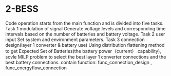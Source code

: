# 2-BESS
Code operation starts from the main function and is divided into five tasks.
Task 1 modulation of signal
  Generate voltage levels and corresponding time intervals based on the number of batteries and battery voltage.
Task 2 user input
  Set system and environment parameters.
Task 3 connection design(layer 1 converter & battery use)
  Using distribution flattening method to get Expected Set of Batteries(the battery power（current） capability), sovle MILP problem to select the best layer 1 converter connections and the best battery connections. 
  contain function: func_connection_design , func_energyflow_connection
